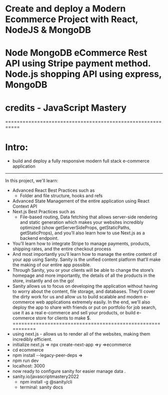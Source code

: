 # Create and deploy a Modern Ecommerce Project with React, NodeJS & MongoDB
# Node MongoDB eCommerce Rest API using Stripe payment method. Node.js shopping API using express, MongoDB
# credits - JavaScript Mastery
===========================================================
# Intro:
- build and deploy a fully responsive modern full stack e-commerce application
***
In this project, we'll learn:
- Advanced React Best Practices such as
    - Folder and file structure, hooks and refs
- Advanced State Management of the entire application using React Context API
- Next.js Best Practices such as
    - File-based routing, Data fetching that allows server-side rendering and static generation which makes your websites incredibly optimized (show getServerSideProps, getStaticPaths, getStaticProps), and you’ll also learn how to use Next.js as a backend endpoint.
- You’ll learn how to integrate Stripe to manage payments, products, shipping rates, and the entire checkout process
- And most importantly you’ll learn how to manage the entire content of your app using Sanity. Sanity is the unified content platform that’ll make the making of our entire app possible. <show sanity desk>
- Through Sanity, you or your clients will be able to change the store’s homepage and more importantly, the details of all the products in the store, instantly and on the go!
- Sanity allows us to focus on developing the application without having to worry about the content, file storage, and databases. They’ll cover the dirty work for us and allow us to build scalable and modern e-commerce web applications extremely easily. In the end, we'll also deploy the app to share with friends or put on portfolio for job search, use it as a real e-commerce and sell your products, or build e-commerce store for clients to make $.
===========================================================
- using next.js - allows us to render all of the websites, making them incredibly efficient.
- initialize next.js => npx create-next-app =>y =>ecommerce
- cd ecommerce
- npm install --legacy-peer-deps => 
- npm run dev
- localhost: 3000
- now ready to configure sanity for easier manage data .
- sanity.io/javascriptmastery2022
    - npm install -g @sanity/cli
    - terminal: sanity docs